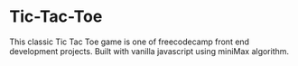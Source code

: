 # Tic-Tac-Toe
This classic Tic Tac Toe game is one of freecodecamp front end development projects.
Built with vanilla javascript using miniMax algorithm.
